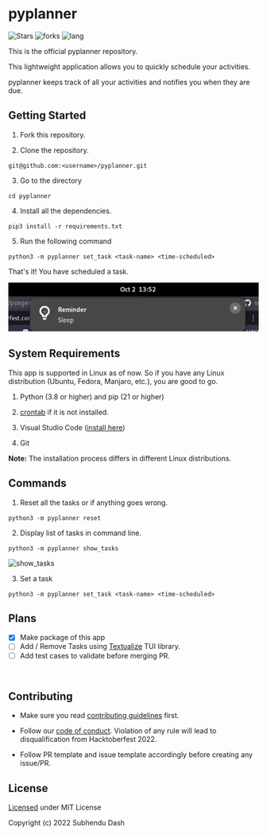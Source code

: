 # pyplanner

![Stars](https://img.shields.io/github/stars/subhendudash02/pyagenda.svg?logo=github) ![forks](https://img.shields.io/github/forks/subhendudash02/pyagenda.svg?logo=github&color=green) ![lang](https://img.shields.io/github/languages/top/subhendudash02/pyagenda?color=blue&logo=python)

This is the official pyplanner repository.

This lightweight application allows you to quickly schedule your activities.

pyplanner keeps track of all your activities and notifies you when they are due.

## Getting Started

1. Fork this repository.

2. Clone the repository.

```
git@github.com:<username>/pyplanner.git
```

3. Go to the directory

```
cd pyplanner
```

4. Install all the dependencies.

```
pip3 install -r requirements.txt
```

5. Run the following command

```
python3 -m pyplanner set_task <task-name> <time-scheduled>
```

That's it! You have scheduled a task.

![reminder](./screenshots/reminder.png)

## System Requirements

This app is supported in Linux as of now. So if you have any Linux distribution (Ubuntu, Fedora, Manjaro, etc.), you are good to go.

1. Python (3.8 or higher) and pip (21 or higher)

2. [crontab](https://en.wikipedia.org/wiki/Cron) if it is not installed.

3. Visual Studio Code ([install here](https://code.visualstudio.com/))

4. Git

**Note:** The installation process differs in different Linux distributions.

## Commands

1. Reset all the tasks or if anything goes wrong.

```
python3 -m pyplanner reset 
```

2. Display list of tasks in command line.

```
python3 -m pyplanner show_tasks
```

![show_tasks](screenshots/show_tasks.png)

3. Set a task

```
python3 -m pyplanner set_task <task-name> <time-scheduled>
```

## Plans

 - [x] Make package of this app
 - [ ] Add / Remove Tasks using [Textualize](https://github.com/Textualize) TUI library.
 - [ ] Add test cases to validate before merging PR.

<br>

## Contributing

 - Make sure you read [contributing guidelines](https://github.com/subhendudash02/pyplanner/blob/main/CONTRIBUTING.md) first.

 - Follow our [code of conduct](https://github.com/subhendudash02/pyplanner/blob/main/CODE_OF_CONDUCT.md). Violation of any rule will lead to disqualification from Hacktoberfest 2022.

 - Follow PR template and issue template accordingly before creating any issue/PR.

## License

[Licensed](https://github.com/subhendudash02/pyagenda/blob/main/LICENSE) under MIT License

Copyright (c) 2022 Subhendu Dash
